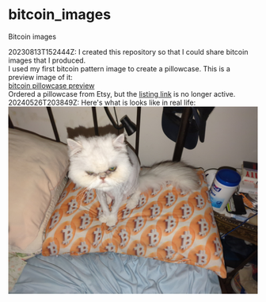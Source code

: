 # bitcoin_images
Bitcoin images

20230813T152444Z: I created this repository so that I could share bitcoin images that I produced.  
I used my first bitcoin pattern image to create a pillowcase.  This is a preview image of it:  
[bitcoin pillowcase preview](https://glencooper.com/semiprivate/etsy_custom_bitcoin_pillowcase.jpg)  
Ordered a pillowcase from Etsy, but the [listing link](https://www.etsy.com/listing/1320637858/custom-photo-collage-pillow-cover) is no longer active.  
20240526T203849Z: Here's what is looks like in real life: ![Pancho on bitcoin pillowcase](20240427T173450210Z-Pancho_on_bitcon_pillowcase.jpg)
